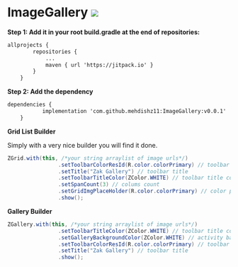 # ImageGallery  [![](https://jitpack.io/v/mehdishz11/ImageGallery.svg)](https://jitpack.io/#mehdishz11/ImageGallery)



**Step 1: Add it in your root build.gradle at the end of repositories:**
```xml
allprojects {
		repositories {
			...
			maven { url 'https://jitpack.io' }
		}
	}
```
**Step 2: Add the dependency**
```xml
dependencies {
	       implementation 'com.github.mehdishz11:ImageGallery:v0.0.1'
	}
```

**Grid List Builder**

Simply with a very nice builder you will find it done.

```java
ZGrid.with(this, /*your string arraylist of image urls*/)
                .setToolbarColorResId(R.color.colorPrimary) // toolbar color
                .setTitle("Zak Gallery") // toolbar title
                .setToolbarTitleColor(ZColor.WHITE) // toolbar title color
                .setSpanCount(3) // colums count
                .setGridImgPlaceHolder(R.color.colorPrimary) // color placeholder for the grid image until it loads
                .show();
```

**Gallery Builder**
```java
ZGallery.with(this, /*your string arraylist of image urls*/)
                .setToolbarTitleColor(ZColor.WHITE) // toolbar title color
                .setGalleryBackgroundColor(ZColor.WHITE) // activity background color
                .setToolbarColorResId(R.color.colorPrimary) // toolbar color
                .setTitle("Zak Gallery") // toolbar title
                .show();
```
